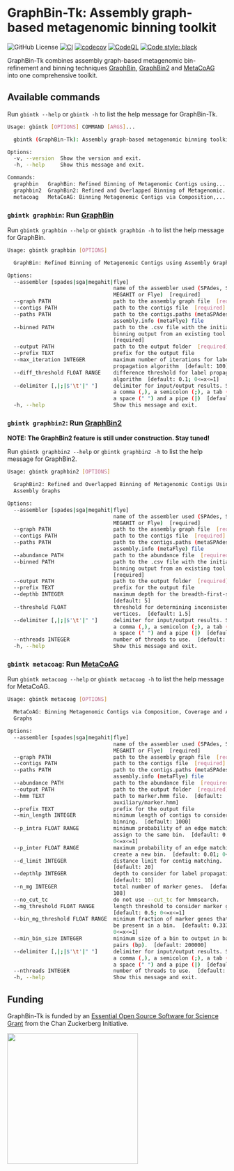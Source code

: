 # GraphBin-Tk: Assembly graph-based metagenomic binning toolkit

![GitHub License](https://img.shields.io/github/license/metagentools/gbintk)
[![CI](https://github.com/metagentools/gbintk/actions/workflows/testing_python_app.yml/badge.svg)](https://github.com/metagentools/gbintk/actions/workflows/testing_python_app.yml)
[![codecov](https://codecov.io/gh/metagentools/gbintk/graph/badge.svg?token=r5sniGexZG)](https://codecov.io/gh/metagentools/gbintk)
[![CodeQL](https://github.com/metagentools/gbintk/actions/workflows/codeql.yml/badge.svg)](https://github.com/metagentools/gbintk/actions/workflows/codeql.yml)
[![Code style: black](https://img.shields.io/badge/code%20style-black-000000.svg)](https://github.com/psf/black)

GraphBin-Tk combines assembly graph-based metagenomic bin-refinement and binning techniques [GraphBin](https://github.com/metagentools/GraphBin), [GraphBin2](https://github.com/metagentools/GraphBin2) and [MetaCoAG](https://github.com/metagentools/MetaCoAG) into one comprehensive toolkit.

## Available commands

Run `gbintk --help` or `gbintk -h` to list the help message for GraphBin-Tk.

```bash
Usage: gbintk [OPTIONS] COMMAND [ARGS]...

  gbintk (GraphBin-Tk): Assembly graph-based metagenomic binning toolkit

Options:
  -v, --version  Show the version and exit.
  -h, --help     Show this message and exit.

Commands:
  graphbin   GraphBin: Refined Binning of Metagenomic Contigs using...
  graphbin2  GraphBin2: Refined and Overlapped Binning of Metagenomic...
  metacoag   MetaCoAG: Binning Metagenomic Contigs via Composition,...
```

### `gbintk graphbin`: Run [GraphBin](https://github.com/metagentools/GraphBin)

Run `gbintk graphbin --help` or `gbintk graphbin -h` to list the help message for GraphBin.

```bash
Usage: gbintk graphbin [OPTIONS]

  GraphBin: Refined Binning of Metagenomic Contigs using Assembly Graphs

Options:
  --assembler [spades|sga|megahit|flye]
                                  name of the assembler used (SPAdes, SGA,
                                  MEGAHIT or Flye)  [required]
  --graph PATH                    path to the assembly graph file  [required]
  --contigs PATH                  path to the contigs file  [required]
  --paths PATH                    path to the contigs.paths (metaSPAdes) or
                                  assembly.info (metaFlye) file
  --binned PATH                   path to the .csv file with the initial
                                  binning output from an existing tool
                                  [required]
  --output PATH                   path to the output folder  [required]
  --prefix TEXT                   prefix for the output file
  --max_iteration INTEGER         maximum number of iterations for label
                                  propagation algorithm  [default: 100]
  --diff_threshold FLOAT RANGE    difference threshold for label propagation
                                  algorithm  [default: 0.1; 0<=x<=1]
  --delimiter [,|;|$'\t'|" "]     delimiter for input/output results. Supports
                                  a comma (,), a semicolon (;), a tab ($'\t'),
                                  a space (" ") and a pipe (|)  [default: ,]
  -h, --help                      Show this message and exit.
```

### `gbintk graphbin2`: Run [GraphBin2](https://github.com/metagentools/GraphBin2)

**NOTE: The GraphBin2 feature is still under construction. Stay tuned!**

Run `gbintk graphbin2 --help` or `gbintk graphbin2 -h` to list the help message for GraphBin2.

```bash
Usage: gbintk graphbin2 [OPTIONS]

  GraphBin2: Refined and Overlapped Binning of Metagenomic Contigs Using
  Assembly Graphs

Options:
  --assembler [spades|sga|megahit|flye]
                                  name of the assembler used (SPAdes, SGA,
                                  MEGAHIT or Flye)  [required]
  --graph PATH                    path to the assembly graph file  [required]
  --contigs PATH                  path to the contigs file  [required]
  --paths PATH                    path to the contigs.paths (metaSPAdes) or
                                  assembly.info (metaFlye) file
  --abundance PATH                path to the abundance file  [required]
  --binned PATH                   path to the .csv file with the initial
                                  binning output from an existing tool
                                  [required]
  --output PATH                   path to the output folder  [required]
  --prefix TEXT                   prefix for the output file
  --depthb INTEGER                maximum depth for the breadth-first-search.
                                  [default: 5]
  --threshold FLOAT               threshold for determining inconsistent
                                  vertices.  [default: 1.5]
  --delimiter [,|;|$'\t'|" "]     delimiter for input/output results. Supports
                                  a comma (,), a semicolon (;), a tab ($'\t'),
                                  a space (" ") and a pipe (|)  [default: ,]
  --nthreads INTEGER              number of threads to use.  [default: 8]
  -h, --help                      Show this message and exit.
```

### `gbintk metacoag`: Run [MetaCoAG](https://github.com/metagentools/MetaCoAG)

Run `gbintk metacoag --help` or `gbintk metacoag -h` to list the help message for MetaCoAG.

```bash
Usage: gbintk metacoag [OPTIONS]

  MetaCoAG: Binning Metagenomic Contigs via Composition, Coverage and Assembly
  Graphs

Options:
  --assembler [spades|sga|megahit|flye]
                                  name of the assembler used (SPAdes, SGA,
                                  MEGAHIT or Flye)  [required]
  --graph PATH                    path to the assembly graph file  [required]
  --contigs PATH                  path to the contigs file  [required]
  --paths PATH                    path to the contigs.paths (metaSPAdes) or
                                  assembly.info (metaFlye) file
  --abundance PATH                path to the abundance file  [required]
  --output PATH                   path to the output folder  [required]
  --hmm TEXT                      path to marker.hmm file.  [default:
                                  auxiliary/marker.hmm]
  --prefix TEXT                   prefix for the output file
  --min_length INTEGER            minimum length of contigs to consider for
                                  binning.  [default: 1000]
  --p_intra FLOAT RANGE           minimum probability of an edge matching to
                                  assign to the same bin.  [default: 0.1;
                                  0<=x<=1]
  --p_inter FLOAT RANGE           maximum probability of an edge matching to
                                  create a new bin.  [default: 0.01; 0<=x<=1]
  --d_limit INTEGER               distance limit for contig matching.
                                  [default: 20]
  --depthlp INTEGER               depth to consider for label propagation.
                                  [default: 10]
  --n_mg INTEGER                  total number of marker genes.  [default:
                                  108]
  --no_cut_tc                     do not use --cut_tc for hmmsearch.
  --mg_threshold FLOAT RANGE      length threshold to consider marker genes.
                                  [default: 0.5; 0<=x<=1]
  --bin_mg_threshold FLOAT RANGE  minimum fraction of marker genes that should
                                  be present in a bin.  [default: 0.33333;
                                  0<=x<=1]
  --min_bin_size INTEGER          minimum size of a bin to output in base
                                  pairs (bp).  [default: 200000]
  --delimiter [,|;|$'\t'|" "]     delimiter for input/output results. Supports
                                  a comma (,), a semicolon (;), a tab ($'\t'),
                                  a space (" ") and a pipe (|)  [default: ,]
  --nthreads INTEGER              number of threads to use.  [default: 8]
  -h, --help                      Show this message and exit.
```

## Funding

GraphBin-Tk is funded by an [Essential Open Source Software for Science 
Grant](https://chanzuckerberg.com/eoss/proposals/cogent3-python-apis-for-iq-tree-and-graphbin-via-a-plug-in-architecture/) 
from the Chan Zuckerberg Initiative.

<p align="left">
  <img src="https://chanzuckerberg.com/wp-content/themes/czi/img/logo.svg" width="300">
</p>
